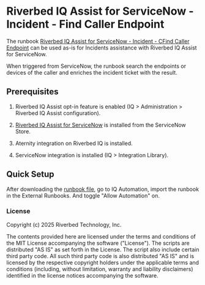 # Riverbed IQ Assist for ServiceNow - Incident - Find Caller Endpoint

The runbook [Riverbed IQ Assist for ServiceNow - Incident - CFind Caller Endpoint](./Riverbed%20IQ%20Assist%20for%20ServiceNow%20-%20Incident%20-%20Find%20Caller%20Endpoint.json) can be used as-is for Incidents assistance with Riverbed IQ Assist for ServiceNow.

When triggered from ServiceNow, the runbook search the endpoints or devices of the caller and enriches the incident ticket with the result.

## Prerequisites

1. Riverbed IQ Assist opt-in feature is enabled (IQ > Administration > Riverbed IQ Assist configuration).

2. [Riverbed IQ Assist for ServiceNow](https://store.servicenow.com/sn_appstore_store.do#!/store/search?q=Riverbed) is installed from the ServiceNow Store.

3. Aternity integration on Riverbed IQ is installed.

4. ServiceNow integration is installed (IQ > Integration Library).


## Quick Setup

After downloading the [runbook file](./Riverbed%20IQ%20Assist%20for%20ServiceNow%20-%20Incident%20-%20Find%20Caller%20Endpoint.json), go to IQ Automation, import the runbook in the External Runbooks. And toggle "Allow Automation" on.

### License

Copyright (c) 2025 Riverbed Technology, Inc.

The contents provided here are licensed under the terms and conditions of the MIT License accompanying the software ("License"). The scripts are distributed "AS IS" as set forth in the License. The script also include certain third party code. All such third party code is also distributed "AS IS" and is licensed by the respective copyright holders under the applicable terms and conditions (including, without limitation, warranty and liability disclaimers) identified in the license notices accompanying the software.
